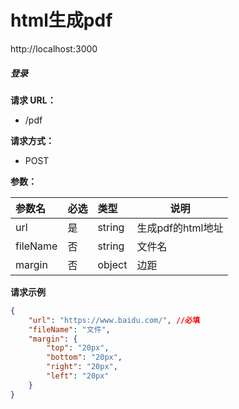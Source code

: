 # html生成pdf

http://localhost:3000

##### 登录

**请求 URL：**

- /pdf

**请求方式：**

- POST

**参数：**

| 参数名   | 必选 | 类型   | 说明              |
| :------- | :--- | :----- | ----------------- |
| url      | 是   | string | 生成pdf的html地址 |
| fileName | 否   | string | 文件名            |
| margin | 否   | object | 边距            |

**请求示例**

```json
{
    "url": "https://www.baidu.com/", //必填
    "fileName": "文件",
    "margin": {
        "top": "20px",
        "bottom": "20px",
        "right": "20px",
        "left": "20px"
    }
}
```

##### 